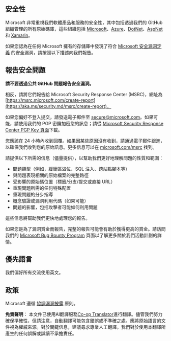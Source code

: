 <!--
CO_OP_TRANSLATOR_METADATA:
{
  "original_hash": "57f14126c1c6add76b3aef3844dfe4e3",
  "translation_date": "2025-05-17T05:38:42+00:00",
  "source_file": "SECURITY.md",
  "language_code": "tw"
}
-->
## 安全性

Microsoft 非常重視我們軟體產品和服務的安全性，其中包括透過我們的 GitHub 組織管理的所有原始碼庫，這些組織包括 [Microsoft](https://github.com/Microsoft)、[Azure](https://github.com/Azure)、[DotNet](https://github.com/dotnet)、[AspNet](https://github.com/aspnet) 和 [Xamarin](https://github.com/xamarin)。

如果您認為在任何 Microsoft 擁有的存儲庫中發現了符合 [Microsoft 安全漏洞定義](https://aka.ms/security.md/definition) 的安全漏洞，請按照以下描述向我們報告。

## 報告安全問題

**請不要透過公共 GitHub 問題報告安全漏洞。**

相反，請將它們報告給 Microsoft Security Response Center (MSRC)，網址為 [https://msrc.microsoft.com/create-report](https://aka.ms/security.md/msrc/create-report)。

如果您偏好不登入提交，請發送電子郵件至 [secure@microsoft.com](mailto:secure@microsoft.com)。如果可能，請使用我們的 PGP 密鑰加密您的訊息；請從 [Microsoft Security Response Center PGP Key 頁面](https://aka.ms/security.md/msrc/pgp)下載。

您應該在 24 小時內收到回覆。如果因某些原因沒有收到，請通過電子郵件跟進，以確保我們收到您的原始訊息。更多信息可以在 [microsoft.com/msrc](https://www.microsoft.com/msrc) 找到。

請提供以下所需的信息（儘量提供），以幫助我們更好地理解問題的性質和範圍：

  * 問題類型（例如，緩衝區溢位、SQL 注入、跨站點腳本等）
  * 與問題表現相關的原始檔案的完整路徑
  * 受影響的原始碼位置（標籤/分支/提交或直接 URL）
  * 重現問題所需的任何特殊配置
  * 重現問題的分步指導
  * 概念驗證或漏洞利用代碼（如果可能）
  * 問題的影響，包括攻擊者可能如何利用問題

這些信息將幫助我們更快地處理您的報告。

如果您是為了漏洞賞金而報告，完整的報告可能會有助於獲得更高的賞金。請訪問我們的 [Microsoft Bug Bounty Program](https://aka.ms/security.md/msrc/bounty) 頁面以了解更多關於我們活動計劃的詳情。

## 優先語言

我們偏好所有交流使用英文。

## 政策

Microsoft 遵循 [協調漏洞披露](https://aka.ms/security.md/cvd) 原則。

**免責聲明**：
本文件已使用AI翻譯服務[Co-op Translator](https://github.com/Azure/co-op-translator)進行翻譯。儘管我們努力確保準確性，但請注意，自動翻譯可能包含錯誤或不準確之處。應將原始語言的文件視為權威來源。對於關鍵信息，建議尋求專業人工翻譯。我們對於使用本翻譯所產生的任何誤解或誤讀不承擔責任。
